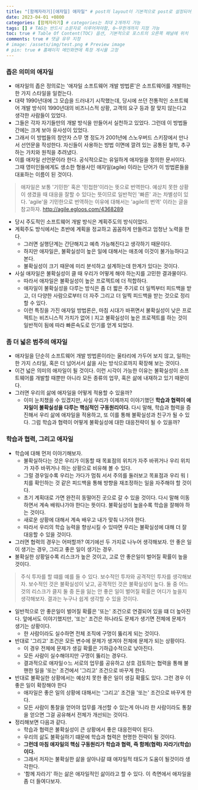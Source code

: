 ```yaml
---
title: "[함께자라기][애자일] 애자일" # post의 layout이 기본적으로 post로 설정되어있어서 Front Matter에 따로 layout변수를 만들어 주지 않아도 됨
date: 2023-04-01 +0800
categories: [함께자라기] # categories는 최대 2개까지 가능
tags: [] # TAG는 반드시 소문자로 이루어져야함, 0~무한개까지 지정 가능
toc: true # Table Of Content(TOC) 옵션, 기본적으로 포스트의 오른쪽 패널에 위치
comments: true # 댓글 유무 지정
# image: /assets/img/test.png # Preview image
# pin: true # 홈페이지 메인화면에 특정 게시물 고정
---
```


### 좁은 의미의 애자일
- 애자일의 좁은 정의로는 '애자일 소프트웨어 개발 방법론'은 소프트웨어를 개발하는 한 가지 스타일을 일컫는다.
- 대략 1990년대에 그 모습을 드러내기 시작했는데, 당시에 쓰던 전통적인 소프트웨어 개발 방식이 1990년대의 비즈니스적 상황, 고객의 요구 등과 잘 맞지 않는다고 생각한 사람들이 있었다.
- 그들은 각자 자기들만의 개발 방식을 만들어서 실천하고 있었다. 그런데 이 방법들 간에는 크게 보아 유사성이 있었다.
- 그래서 이 방법들의 창안자 스무 명 정도가 2001년에 스노우버드 스키장에서 만나서 선언문을 작성한다. 자신들이 사용하는 방법 이면에 깔려 있는 공통된 철학, 추구하는 가치와 원칙을 추려냈다.
- 이를 애자일 선언문이라 한다. 공식적으로는 유일하게 애자일을 정의한 문서이다. 그때 영미인들에게도 생소한 형용사인 애자일(agile) 이라는 단어가 이 방법론들을 대표하는 이름이 된 것이다.

> 애자일은 보통 '기민한' 혹은 '민첩한'이라는 뜻으로 번역한다. 예상치 못한 상황이 생겼을 때 대응을 잘할 수 있다는 뜻이므로 일반적인 '빠른' 과는 차별성이 있다. 'agile'을 기민한으로 번역하는 이유에 대해서는 'agile의 번역' 이라는 글을 참고하자. http://agile.egloos.com/4368289

- 당시 주도적인 소프트웨어 개발 방식은 계획주도의 방식이었다.
- 계획주도 방식에서는 초반에 계획을 정교하고 꼼꼼하게 만들려고 엄청난 노력을 한다.
  - 그러면 실행단계는 간단해지고 예측 가능해진다고 생각하기 때문이다.
  - 하지만 애자일은, 불확실성이 높은 일에 대해서는 애초에 이것이 불가능하다고 본다.
  - 불확실성이 크기 때문에 미리 분석하고 설계하는데 한계가 있다는 것이다.
- 사실 애자일은 불확실성이 클 때 우리가 어떻게 해야 하는지를 고민한 결과물이다.
  - 따라서 애자일은 불확실성이 높은 프로젝트에 더 적합하다.
  - 애자일이 불확실성을 다루는 방식은 좀 더 짧은 주기로 더 일찍부터 피드백을 받고, 더 다양한 사람으로부터 더 자주 그리고 더 일찍 피드백을 받는 것으로 정리할 수 있다.
  - 이런 특징을 가진 애자일 방법론은, 마침 시대가 바뀌면서 불확실성이 낮은 프로젝트는 비즈니스적 가치가 없어ㅣ지고 불확실성이 높은 프로젝트를 하는 것이 일반적이 됨에 따라 빠른속도로 인기를 얻게 되었다.

### 좀 더 넓은 범주의 애자일
- 애자일을 단순히 소프트웨어 개발 방법론이라는 울타리에 가두어 보지 않고, 일하는 한 가지 스타일, 혹은 더 넘어서서 삶을 사는 방식으로까지 확장해 보는 것이다.
- 이건 넓은 의미의 애자일이 될 것이다. 이런 시각이 가능한 이유는 불확실성이 소프트웨어를 개발할 때뿐만 아니라 모든 종류의 업무, 혹은 삶에 내재하고 있기 때문이다.
- 그러면 우리의 삶에 애자일을 어떻게 적용할 수 있을까?
  - 이미 눈치챘을 수 있겠지만, 사실 우리가 이제까지 이야기했던 <b>학습과 협력이 애자일이 불확실성을 다루는 핵심적인 구동원리이다.</b> 다시 말해, 학습과 협력을 증진해서 우리 삶에 애자일을 적용하고, 또 이를 통해 불확실성과 친구가 될 수 있다. 그럼 학습과 협력이 어떻게 불확실성에 대한 대응전략이 될 수 있을까?

### 학습과 협력, 그리고 애자일
- 학습에 대해 먼저 이야기해보자.
  - 불확실하다는 것은 우리가 이동할 때 목표점의 위치가 자주 바뀌거나 우리 위치가 자주 바뀌거나 하는 상황으로 비유해 볼 수 있다.
  - 그럴 경우일수록 우리는 가다가 멈춰 서서 주의를 둘러보고 목표점과 우리 워ㅣ치를 확인하는 것 같은 피드백을 통해 방향을 재조정하는 일을 자주해야 할 것이다.
  - 초기 계획대로 가면 완전히 동떨어진 곳으로 갈 수 있을 것이다. 다시 말해 이동하면서 계속 배워나가야 한다는 뜻이다. 불확실성이 높을수록 학습을 잘해야 하는 것이다.
  - 새로운 상황에 대해서 계속 배우고 내가 맞춰 나가야 한다.
  -  따라서 우리의 학습 능력을 향상시킬 수 있따면 우리는 불확실성에 대해 더 잘 대응할 수 있을 것이다.
- 그러면 협력의 경우는 어떠할까? 여기에선 두 가지로 나누어 생각해보자. 안 좋은 일이 생기는 경우, 그리고 좋은 일이 생기는 경우.
- 불확실한 상황일수록 리스크가 높은 것이고, 고로 안 좋은일이 벌어질 확률이 높을 것이다.

> 주식 투자를 할 떄를 예를 들 수 있다. 보수적인 투자와 공격적인 투자를 생각해보자. 보수적인 것은 불확실성이 낮고, 공격적인 것은 불확실성이 높다. 둘 중 어느 것의 리스크가 클지 둘 중 돈을 잃는 안 좋은 일이 벌어질 확률은 어디가 높을지 생각해보자. 결과는 누구나 쉽게 생각할 수 있을 것이다.

- 일반적으로 안 좋은일이 벌어질 확률은 '또는' 조건으로 연결되어 있을 떄 더 높아진다. 앞에서도 이야기했지만, '또는' 조건은 하나라도 문제가 생기면 전체에 문제가 생기는 상황이다.
  - 한 사람이라도 실수하면 전체 조직에 구멍이 뚫리게 되는 것이다.
- 반대로 '그리고' 조건은 모든 변수에 문제가 생겨야 전체에 문제가 되는 상황이다.
  - 이 경우 전체에 문제가 생길 확률은 기하급수적으로 낮아진다.
  - 모든 사람이 실수해야지만 구멍이 뚫리는 경우다.
  - 결과적으로 애자일ㅇ느 서로의 업무를 공유하고 상호 검토하는 협력을 통해 불핸한 일을 '또는' 조건에서 '그리고' 조건으로 바꾸게 한다.
- 반대로 불확실한 상황에서는 예상치 못한 좋은 일이 생길 확률도 있다. 그런 경우 이 좋은 일이 확장해야 한다
  - 애자일은 좋은 일의 상황에 대해서는 '그리고' 조건을 '또는' 조건으로 바꾸게 한다.
  - 모든 사람이 통찰을 얻어야 업무를 개선할 수 있는게 아니라 한 사람이라도 통찰을 얻으면 그걸 공유해서 전체가 개선되는 것이다.
- 정리해보면 다음과 같다.
  - 학습과 협력은 불확실성이 큰 상황에서 좋은 대응전략이 된다.
  - 우리의 삶도 불확실하기 떄문에 학습과 협력은 현명한 전략이 될 것이다.
  - <b>그런데 마침 애자일의 핵심 구동원리가 학습과 협력, 즉 함께(협력) 자라기(학습)이다.</b>
  - 그래서 저자는 불확실한 삶을 살아나갈 떄 애자일적 태도가 도움이 될것이라 생각한다.
  - '함께 자라기' 하는 삶은 애자일적인 삶이라고 할 수 있다. 이 측면에서 애자일을 좀 더 들여다보자.


